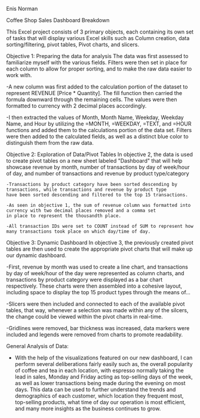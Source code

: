 Enis Norman

Coffee Shop Sales Dashboard Breakdown

This Excel project consists of 3 primary objects, each containing its own set of tasks that will display various Excel skills 
such as Column creation, data sorting/filtering, pivot tables, Pivot charts, and slicers.

Objective 1: Preparing the data for analysis
  The data was first assessed to familiarize myself with the various fields. Filters were then set in place for each 
  column to allow for proper sorting, and to make the raw data easier to work with.

  -A new column was first added to the calculation portion of the dataset to represent REVENUE [Price * Quantity]. 
  The fill function then carried the formula downward through the remaining cells. The values were then formatted to currency with 
  2 decimal places accordingly.
  
  -I then extracted the values of Month, Month Name, Weekday, Weekday Name, and Hour by utilizing the =MONTH, =WEEKDAY, =TEXT, and =HOUR functions
  and added them to the calculations portion of the data set. Filters were then added to the calculated fields, as well as a distinct blue color to distinguish them from the raw data.

Objective 2: Exploration of Data/Pivot Tables
   In objective 2, the data is used to create pivot tables on a new sheet labeled "Dashboard" that will help showcase revenue by month, number of transactions
    by day of week/hour of day, and number of transactions and revenue by product type/category
    
    -Transactions by product category have been sorted descending by transactions, while transactions and revenue by product type
    have been sorted descending and filtered to the top 15 transactions.

    -As seen in objective 1, the sum of revenue column was formatted into currency with two decimal places removed and a comma set
    in place to represent the thousandth place.

    -All transaction IDs were set to COUNT instead of SUM to represent how many transactions took place on which day/time of day.


Objective 3: Dynamic Dashboard
  In objective 3, the previously created pivot tables are then used to create the appropriate pivot charts that will make up our dynamic dashboard.

  -First, revenue by month was used to create a line chart, and transactions by day of week/hour of the day were represented as column charts,
  and transactions by product category were displayed as a bar chart respectively. These charts were then assembled into a cohesive
  layout, including space to display the top 15 product types through the means of...

  -Slicers were then included and connected to each of the available pivot tables, that way, whenever a selection was made within any of the 
  silcers, the change could be viewed within the pivot charts in real-time.

  -Gridlines were removed, bar thickness was increased, data markers were included and legends were removed from charts to promote readability.

  General Analysis of Data:

  - With the help of the visualizations featured on our new dashboard, I can perform several deliberations fairly easily such as,
    the overall popularity of coffee and tea in each location, with espresso normally taking the lead in sales, Monday and Friday acting as
    top-selling days of the week, as well as lower transactions being made during the evening on most days. This data can be used
    to further understand the trends and demographics of each customer, which location they frequent most, top-selling products, what time of day
    our operation is most efficient, and many more insights as the business continues to grow.
